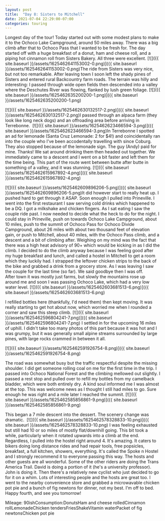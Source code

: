 ```yaml
---
layout: post
title:  "Day 8: Sisters to Mitchell"
date: 2021-07-04 22:29:00-07:00
categories: touring
---
```

Longest day of the tour! Today started out with some modest plans to make it to the Ochoco Lake Campground, around 50 miles away. There was a big climb after that to Ochoco Pass that I wanted to be fresh for. The day started off with a huge breakfast of a donut, ham and cheese roll, and a piping hot cinnamon roll from Sisters Bakery. All three were excellent.
[![]({{ site.baseurl }}/assets/1625462641153002-0.png)]({{ site.baseurl }}/assets/1625462641153002-0.png)The ride from Sisters was very nice, but not too remarkable. After leaving town I soon left the shady pines of Sisters and entered rural Backcountry farm roads. The terrain was hilly and interesting: I passed through wide open fields then descended into a valley where the Deschutes River was flowing, flanked by lush green foliage.
[![]({{ site.baseurl }}/assets/1625462635200200-1.png)]({{ site.baseurl }}/assets/1625462635200200-1.png)

[![]({{ site.baseurl }}/assets/1625462630132517-2.png)]({{ site.baseurl }}/assets/1625462630132517-2.png)I passed through an alpaca farm (they look like long neck dogs) and an offroading area before arriving in Terrebonne. 
[![]({{ site.baseurl }}/assets/1625462623466594-3.png)]({{ site.baseurl }}/assets/1625462623466594-3.png)In Terrebonne I spotted an ad for lemonade (Santa Cruz Lemonade: 2 for $4!) and coincidentally ran into the couple who I've been accodentally travelling with since Coburg. They also stopped because of the lemonade sign. The guy (Andy) paid for mine. Thanks! We sat around drinking them then headed out together. We immediately came to a descent and I went on a bit faster and left them for the time being. This part of the route went between butte after butte in something of a valley, and it was stunning.
[![]({{ site.baseurl }}/assets/1625462615967892-4.png)]({{ site.baseurl }}/assets/1625462615967892-4.png)

[![]({{ site.baseurl }}/assets/1625462609896206-5.png)]({{ site.baseurl }}/assets/1625462609896206-5.png)It did however start to really heat up. I pushed hard to get through it ASAP. Soon enough I pulled into Prineville. I went into the first restaurant I saw serving cold drinks which happened to be a DQ. I got a milkshake and chicken fingers. As I sat eating I saw the couple ride past. I now needed to decide what the heck to do for the night. I could stay in Prineville, push on towards Ochoco Lake Campground, about 10 miles, push to the summit of Ochoco Pass for Ochoco Divide Campground, about 26 miles with about two thousand feet of elevation gain, or push to Mitchell, about 40 miles, with the Ochoco Pass climb, and a descent and a bit of climbing after. Weighing on my mind was the fact that there was a high heat advisory of 90+ which would be kicking in as I did the climb. I decided to do the climb anyway because I was feeling good after my huge breakfast and lunch, and called a hostel in Mitchell to get a room which they luckily had. I strapped the leftover chicken strips to the back of the bike and grabbed a drink from a grocery store. As I was leaving I saw the couple for the last time (so far). We said goodbye then I was off.  
After town it was mostly just farms, but slowly the mountains rose up around me and soon I was passing Ochoco Lake, which had a very low water level.
[![]({{ site.baseurl }}/assets/1625462603681513-6.png)]({{ site.baseurl }}/assets/1625462603681513-6.png)
  
I refilled bottles here (thankfully, I'd need them) then kept moving. It was really starting to get hot about now, which worried me when I rounded a corner and saw this steep climb.
[![]({{ site.baseurl }}/assets/1625462596804241-7.png)]({{ site.baseurl }}/assets/1625462596804241-7.png)
I settled in for the upcoming 16 miles of uphill. I didn't take too many photos of this part because it was hot and I was grumpy, but it was generally small alpine streams surrounded by large pines, with large rocks crammed in between it all.  

[![]({{ site.baseurl }}/assets/1625462591926754-8.png)]({{ site.baseurl }}/assets/1625462591926754-8.png)
  
The road was somewhat busy but the traffic respectful despite the missing shoulder. I did get someone rolling coal on me for the first time in the trip. I passed into Ochoco National Forest and the climbing mellowed out slightly. I passed a rest stop and pulled over to refill my bottles from my camelback bladder, which were both entirely dry. A kind soul informed me I was almost at the top. This was welcome news as I thought I still had miles to go. Sure enough he was right and a mile later I reached the summit.
[![]({{ site.baseurl }}/assets/1625462585856861-9.png)]({{ site.baseurl }}/assets/1625462585856861-9.png)
  
This began a 7 mile descent into the dessert. The scenery change was dramatic. 
[![]({{ site.baseurl }}/assets/1625462578328833-10.png)]({{ site.baseurl }}/assets/1625462578328833-10.png)
I was feeling exhausted but still had 10 or so miles of mostly flat/downhill going. This bit took a while, particularly when it rotated upwards into a climb at the end. Regardless, I pulled into the hostel right around 4. It's amazing. It caters to bikers doing long distance rides and had repair tools, free popsicles, breakfast, a full kitchen, showers, everything. It's called the Spoke n Hostel and I strongly recommend it to everyone passing this way. The hosts and other guests are all wonderful. Some of the other riders are doing the Trans America Trail. David is doing a portion of it (he's a university professor). John is doing it. Then there's a relatively new cyclist who just decided to go for it on a whim. Lots of interesting people and the hosts are great too. I went to the nearby convenience store and grabbed a microwavable chicken pot pie and a bunch of fig newtons for dinner, not my best. I'm off to bed.  Happy fourth, and see you tomorrow!  
  
Mileage: 90ishConsumption:DonutsHam and cheese rolledCinnamon rollLemonadeChicken tendersFriesShakeVitamin waterPacket of fig newtonsChicken pot pie

